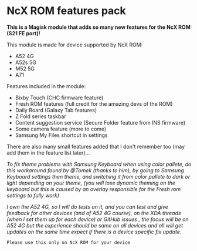 # NcX ROM features pack

**This is a Magisk module that adds so many new features for the NcX ROM (S21 FE port)!**

This module is made for device supported by NcX ROM:
 - A52 4G
 - A52s 5G
 - M52 5G
 - A71

Features included in the module:
- Bixby Touch (CHC firmware feature)
- Fresh ROM features (full credit for the amazing devs of the ROM)
- Daily Board (Galaxy Tab features)
- Z Fold series taskbar
- Content suggestion service (Secure Folder feature from INS firmware)
- Some camera feature (more to come)
- Samsung My Files shortcut in settings

There are also many small features added that I don't remember too (may add them in the feature list later)... 

*To fix theme problems with Samsung Keyboard when using color pallete, do this workaround found by @Tomek (thanks to him), by going to Samsung Keyboard settings then theme, and switching it from color pallete to dark or light depending on your theme, (you will lose dynamic theming on the keyboard but this is caused by an overlay responsible for the Fresh rom settings to fully work)* 

*I own the A52 4G, so I will do tests on it, and you can test and give feedback for other devices (and of A52 4G course), on the XDA threads (when I set them up for each device) or GitHub issues , the focus will be on A52 4G but the experience should be same on all devices and all will get updates on the same time expect if there is a device specific fix update.*

    Please use this only on NcX ROM for your device

 
 

